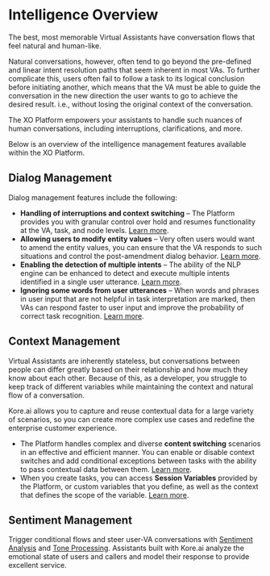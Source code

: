 # Intelligence Overview

The best, most memorable Virtual Assistants have conversation flows that feel natural and human-like. 

Natural conversations, however, often tend to go beyond the pre-defined and linear intent resolution paths that seem inherent in most VAs. To further complicate this, users often fail to follow a task to its logical conclusion before initiating another, which means that the VA must be able to guide the conversation in the new direction the user wants to go to achieve the desired result. i.e., without losing the original context of the conversation.

The XO Platform empowers your assistants to handle such nuances of human conversations, including interruptions, clarifications, and more. 

Below is an overview of the intelligence management features available within the XO Platform.

## Dialog Management

Dialog management features include the following:

* **Handling of interruptions and context switching** – The Platform provides you with granular control over hold and resumes functionality at the VA, task, and node levels. <a href="https://docsinternal-kore.github.io/docs/xo/automation/intelligence/conversation-management/manage-interruptions/" target="_blank">Learn more</a>.
* **Allowing users to modify entity values** – Very often users would want to amend the entity values, you can ensure that the VA responds to such situations and control the post-amendment dialog behavior. <a href="https://docsinternal-kore.github.io/docs/xo/automation/natural-language/nlu-configurations/amend-entities/" target="_blank">Learn more</a>.
* **Enabling the detection of multiple intents** – The ability of the NLP engine can be enhanced to detect and execute multiple intents identified in a single user utterance. <a href="https://docsinternal-kore.github.io/docs/xo/automation/natural-language/nlu-configurations/multi-intent-detection/" target="_blank">Learn more</a>.
* **Ignoring some words from user utterances** –  When words and phrases in user input that are not helpful in task interpretation are marked, then VAs can respond faster to user input and improve the probability of correct task recognition. <a href="https://docsinternal-kore.github.io/docs/xo/automation/intelligence/conversation-management/ignore-words-and-field-memory/" target="_blank">Learn more</a>.

## Context Management

Virtual Assistants are inherently stateless, but conversations between people can differ greatly based on their relationship and how much they know about each other. Because of this, as a developer, you struggle to keep track of different variables while maintaining the context and natural flow of a conversation.

Kore.ai allows you to capture and reuse contextual data for a large variety of scenarios, so you can create more complex use cases and redefine the enterprise customer experience.

* The Platform handles complex and diverse **content switching** scenarios in an effective and efficient manner. You can enable or disable context switches and add conditional exceptions between tasks with the ability to pass contextual data between them. <a href="https://docsinternal-kore.github.io/docs/xo/automation/intelligence/context-management/" target="_blank">Learn more</a>.
* When you create tasks, you can access **Session Variables** provided by the Platform, or custom variables that you define, as well as the context that defines the scope of the variable. <a href="https://docsinternal-kore.github.io/docs/xo/automation/use-cases/using-session-and-context-variables/" target="_blank">Learn more</a>.

## Sentiment Management

Trigger conditional flows and steer user-VA conversations with <a href="https://docsinternal-kore.github.io/docs/xo/automation/intelligence/sentiment-management/sentiment-management-overview/" target="_blank">Sentiment Analysis</a> and <a href="https://docsinternal-kore.github.io/docs/xo/automation/intelligence/sentiment-management/tone-analysis/" target="_blank">Tone Processing</a>. Assistants built with Kore.ai analyze the emotional state of users and callers and model their response to provide excellent service.
